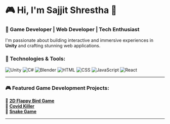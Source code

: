 # 🎮 Hi, I'm Sajjit Shrestha 👋  

### 🌟 Game Developer | Web Developer | Tech Enthusiast  

I'm passionate about building interactive and immersive experiences in **Unity** and crafting stunning web applications.  

### 🚀 Technologies & Tools:
![Unity](https://img.shields.io/badge/Unity-100000?style=for-the-badge&logo=unity&logoColor=white)
![C#](https://img.shields.io/badge/C%23-239120?style=for-the-badge&logo=csharp&logoColor=white)
![Blender](https://img.shields.io/badge/Blender-FA7600?style=for-the-badge&logo=blender&logoColor=white)
![HTML](https://img.shields.io/badge/HTML5-E34F26?style=for-the-badge&logo=html5&logoColor=white)
![CSS](https://img.shields.io/badge/CSS3-1572B6?style=for-the-badge&logo=css3&logoColor=white)
![JavaScript](https://img.shields.io/badge/JavaScript-F7DF1E?style=for-the-badge&logo=javascript&logoColor=black)
![React](https://img.shields.io/badge/React-20232A?style=for-the-badge&logo=react&logoColor=61DAFB)

---

### 🎮 Featured Game Development Projects:
🐥 [**2D Flappy Bird Game**](https://github.com/SajjitStha/CovidKiller)  
🦠 [**Covid Killer**](https://github.com/SajjitStha/CovidKiller)  
🐍 [**Snake Game**](https://github.com/SajjitStha/CovidKiller)  

---


